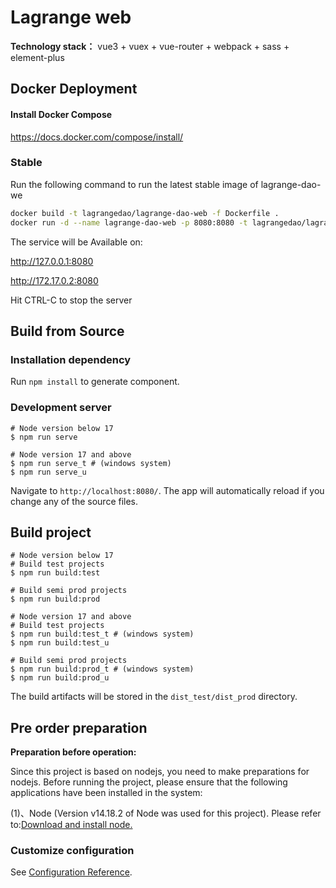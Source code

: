 # Lagrange web

**Technology stack：** vue3 + vuex + vue-router + webpack + sass + element-plus
## Docker Deployment
#### Install Docker Compose

https://docs.docker.com/compose/install/
### Stable

Run the following command to run the latest stable image of lagrange-dao-we

```bash
docker build -t lagrangedao/lagrange-dao-web -f Dockerfile .
docker run -d --name lagrange-dao-web -p 8080:8080 -t lagrangedao/lagrange-dao-web 
```
The service will be Available on:

http://127.0.0.1:8080

http://172.17.0.2:8080

Hit CTRL-C to stop the server

## Build from Source
### Installation dependency

Run `npm install` to generate component.

### Development server

```shell
# Node version below 17
$ npm run serve

# Node version 17 and above
$ npm run serve_t # (windows system)
$ npm run serve_u
```

Navigate to `http://localhost:8080/`. The app will automatically reload if you change any of the source files.

## Build project

```shell
# Node version below 17
# Build test projects
$ npm run build:test

# Build semi prod projects
$ npm run build:prod

# Node version 17 and above
# Build test projects
$ npm run build:test_t # (windows system)
$ npm run build:test_u

# Build semi prod projects
$ npm run build:prod_t # (windows system)
$ npm run build:prod_u
```

The build artifacts will be stored in the `dist_test/dist_prod` directory.

## Pre order preparation

**Preparation before operation:**

   Since this project is based on nodejs, you need to make preparations for nodejs. Before running the project, please ensure that the following applications have been installed in the system:

   (1)、Node (Version v14.18.2 of Node was used for this project). Please refer to:[Download and install node.](https://nodejs.org/en/download/)

### Customize configuration
See [Configuration Reference](https://cli.vuejs.org/config/).
